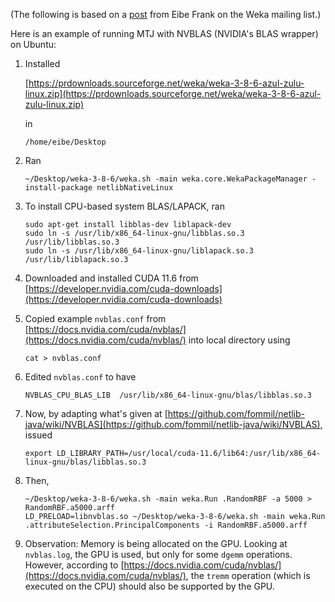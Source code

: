 (The following is based on a [post](https://list.waikato.ac.nz/hyperkitty/list/wekalist@list.waikato.ac.nz/message/TJIEPO2CYGBJE5NFYPIP26SL4WFMWEZC/) 
from Eibe Frank on the Weka mailing list.)

Here is an example of running MTJ with NVBLAS (NVIDIA's BLAS wrapper) on Ubuntu:

1. Installed
   
    [https://prdownloads.sourceforge.net/weka/weka-3-8-6-azul-zulu-linux.zip](https://prdownloads.sourceforge.net/weka/weka-3-8-6-azul-zulu-linux.zip)

    in

    ```
    /home/eibe/Desktop
    ```

2. Ran

    ```
    ~/Desktop/weka-3-8-6/weka.sh -main weka.core.WekaPackageManager -install-package netlibNativeLinux
    ```

3. To install CPU-based system BLAS/LAPACK, ran

    ```
    sudo apt-get install libblas-dev liblapack-dev
    sudo ln -s /usr/lib/x86_64-linux-gnu/libblas.so.3 /usr/lib/libblas.so.3
    sudo ln -s /usr/lib/x86_64-linux-gnu/liblapack.so.3 /usr/lib/liblapack.so.3
    ```

4. Downloaded and installed CUDA 11.6 from [https://developer.nvidia.com/cuda-downloads](https://developer.nvidia.com/cuda-downloads)

5. Copied example `nvblas.conf` from [https://docs.nvidia.com/cuda/nvblas/](https://docs.nvidia.com/cuda/nvblas/) into local directory using

    ```
    cat > nvblas.conf
    ```

6. Edited `nvblas.conf` to have
   
    ```
    NVBLAS_CPU_BLAS_LIB  /usr/lib/x86_64-linux-gnu/blas/libblas.so.3
    ```

7. Now, by adapting what's given at [https://github.com/fommil/netlib-java/wiki/NVBLAS](https://github.com/fommil/netlib-java/wiki/NVBLAS), issued

    ```
    export LD_LIBRARY_PATH=/usr/local/cuda-11.6/lib64:/usr/lib/x86_64-linux-gnu/blas/libblas.so.3
    ```

8. Then,

    ```
    ~/Desktop/weka-3-8-6/weka.sh -main weka.Run .RandomRBF -a 5000 > RandomRBF.a5000.arff
    LD_PRELOAD=libnvblas.so ~/Desktop/weka-3-8-6/weka.sh -main weka.Run .attributeSelection.PrincipalComponents -i RandomRBF.a5000.arff
    ```

9. Observation: Memory is being allocated on the GPU. Looking at `nvblas.log`, the GPU is used, but only for some `dgemm` operations. 
   However, according to [https://docs.nvidia.com/cuda/nvblas/](https://docs.nvidia.com/cuda/nvblas/), the `tremm` operation 
   (which is executed on the CPU) should also be supported by the GPU. 
   